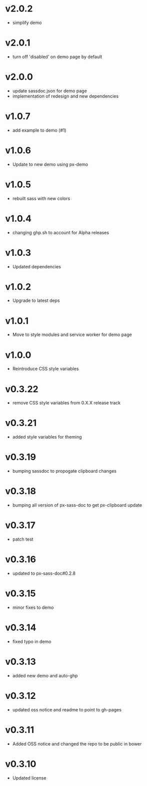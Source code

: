 v2.0.2
==================
* simplify demo

v2.0.1
==================
* turn off 'disabled' on demo page by default

v2.0.0
==================
* update sassdoc.json for demo page
* implementation of redesign and new dependencies

v1.0.7
==================
* add example to demo (#1)

v1.0.6
==================
* Update to new demo using px-demo

v1.0.5
==================
* rebuilt sass with new colors

v1.0.4
==================
* changing ghp.sh to account for Alpha releases

v1.0.3
==================
* Updated dependencies

v1.0.2
==================
* Upgrade to latest deps

v1.0.1
==================
* Move to style modules and service worker for demo page

v1.0.0
==================
* Reintroduce CSS style variables

v0.3.22
==================
* remove CSS style variables from 0.X.X release track

v0.3.21
==================
* added style variables for theming

v0.3.19
==================
* bumping sassdoc to propogate clipboard changes

v0.3.18
==================
* bumping all version of px-sass-doc to get px-clipboard update

v0.3.17
==================
* patch test

v0.3.16
==========================
* updated to px-sass-doc#0.2.8

v0.3.15
==============================
* minor fixes to demo

v0.3.14
==============================
* fixed typo in demo

v0.3.13
==============================
* added new demo and auto-ghp

v0.3.12
==============================
* updated oss notice and readme to point to gh-pages

v0.3.11
==============================
* Added OSS notice and changed the repo to be public in bower

v0.3.10
==============================
* Updated license
